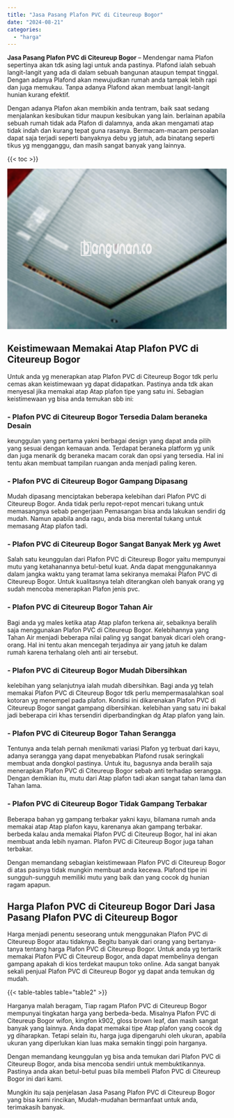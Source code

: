 ```yaml
---
title: "Jasa Pasang Plafon PVC di Citeureup Bogor"
date: "2024-08-21"
categories: 
  - "harga"
---
```


**Jasa Pasang Plafon PVC di Citeureup Bogor** – Mendengar nama Plafon sepertinya akan tdk asing lagi untuk anda pastinya. Plafond ialah sebuah langit-langit yang ada di dalam sebuah bangunan ataupun tempat tinggal. Dengan adanya Plafond akan mewujudkan rumah anda tampak lebih rapi dan juga memukau. Tanpa adanya Plafond akan membuat langit-langit hunian kurang efektif.

Dengan adanya Plafon akan membikin anda tentram, baik saat sedang menjalankan kesibukan tidur maupun kesibukan yang lain. berlainan apabila sebuah rumah tidak ada Plafon di dalamnya, anda akan mengamati atap tidak indah dan kurang tepat guna rasanya. Bermacam-macam persoalan dapat saja terjadi seperti banyaknya debu yg jatuh, ada binatang seperti tikus yg mengganggu, dan masih sangat banyak yang lainnya.

{{< toc >}}

![Jasa Pasang Plafon PVC di Citeureup Bogor](/images/flafond-pvc-murah26.png)

## Keistimewaan Memakai Atap Plafon PVC di Citeureup Bogor

Untuk anda yg menerapkan atap Plafon PVC di Citeureup Bogor tdk perlu cemas akan keistimewaan yg dapat didapatkan. Pastinya anda tdk akan menyesal jika memakai atap Atap plafon tipe yang satu ini. Sebagian keistimewaan yg bisa anda temukan sbb ini:

### \- Plafon PVC di Citeureup Bogor Tersedia Dalam beraneka Desain

keunggulan yang pertama yakni berbagai design yang dapat anda pilih yang sesuai dengan kemauan anda. Terdapat beraneka platform yg unik dan juga menarik dg beraneka macam corak dan opsi yang tersedia. Hal ini tentu akan membuat tampilan ruangan anda menjadi paling keren.

### \- Plafon PVC di Citeureup Bogor Gampang Dipasang

Mudah dipasang menciptakan beberapa kelebihan dari Plafon PVC di Citeureup Bogor. Anda tidak perlu repot-repot mencari tukang untuk memasangnya sebab pengerjaan Pemasangan bisa anda lakukan sendiri dg mudah. Namun apabila anda ragu, anda bisa merental tukang untuk memasang Atap plafon tadi.

### \- Plafon PVC di Citeureup Bogor Sangat Banyak Merk yg Awet

Salah satu keunggulan dari Plafon PVC di Citeureup Bogor yaitu mempunyai mutu yang ketahanannya betul-betul kuat. Anda dapat menggunakannya dalam jangka waktu yang teramat lama sekiranya memakai Plafon PVC di Citeureup Bogor. Untuk kualitasnya telah diterangkan oleh banyak orang yg sudah mencoba menerapkan Plafon jenis pvc.

### \- Plafon PVC di Citeureup Bogor Tahan Air

Bagi anda yg males ketika atap Atap plafon terkena air, sebaiknya beralih saja menggunakan Plafon PVC di Citeureup Bogor. Kelebihannya yang Tahan Air menjadi beberapa nilai paling yg sangat banyak dicari oleh orang-orang. Hal ini tentu akan mencegah terjadinya air yang jatuh ke dalam rumah karena terhalang oleh anti air tersebut.

### \- Plafon PVC di Citeureup Bogor Mudah Dibersihkan

kelebihan yang selanjutnya ialah mudah dibersihkan. Bagi anda yg telah memakai Plafon PVC di Citeureup Bogor tdk perlu mempermasalahkan soal kotoran yg menempel pada plafon. Kondisi ini dikarenakan Plafon PVC di Citeureup Bogor sangat gampang dibersihkan. kelebihan yang satu ini bakal jadi beberapa ciri khas tersendiri diperbandingkan dg Atap plafon yang lain.

### \- Plafon PVC di Citeureup Bogor Tahan Serangga

Tentunya anda telah pernah menikmati variasi Plafon yg terbuat dari kayu, adanya serangga yang dapat menyebabkan Plafond rusak seringkali membuat anda dongkol pastinya. Untuk itu, bagusnya anda beralih saja menerapkan Plafon PVC di Citeureup Bogor sebab anti terhadap serangga. Dengan demikian itu, mutu dari Atap plafon tadi akan sangat tahan lama dan Tahan lama.

### \- Plafon PVC di Citeureup Bogor Tidak Gampang Terbakar

Beberapa bahan yg gampang terbakar yakni kayu, bilamana rumah anda memakai atap Atap plafon kayu, karenanya akan gampang terbakar. berbeda kalau anda memakai Plafon PVC di Citeureup Bogor, hal ini akan membuat anda lebih nyaman. Plafon PVC di Citeureup Bogor juga tahan terbakar.

Dengan memandang sebagian keistimewaan Plafon PVC di Citeureup Bogor di atas pasinya tidak mungkin membuat anda kecewa. Plafond tipe ini sungguh-sungguh memiliki mutu yang baik dan yang cocok dg hunian ragam apapun.

## Harga Plafon PVC di Citeureup Bogor Dari Jasa Pasang Plafon PVC di Citeureup Bogor

Harga menjadi penentu seseorang untuk menggunakan Plafon PVC di Citeureup Bogor atau tidaknya. Begitu banyak dari orang yang bertanya-tanya tentang harga Plafon PVC di Citeureup Bogor. Untuk anda yg tertarik memakai Plafon PVC di Citeureup Bogor, anda dapat membelinya dengan gampang apakah di kios terdekat maupun toko online. Ada sangat banyak sekali penjual Plafon PVC di Citeureup Bogor yg dapat anda temukan dg mudah.

{{< table-tables table="table2" >}}

Harganya malah beragam, Tiap ragam Plafon PVC di Citeureup Bogor mempunyai tingkatan harga yang berbeda-beda. Misalnya Plafon PVC di Citeureup Bogor wifon, kingfon k902, gloss brown leaf, dan masih sangat banyak yang lainnya. Anda dapat memakai tipe Atap plafon yang cocok dg yg diharapkan. Tetapi selain itu, harga juga dipengaruhi oleh ukuran, apabila ukuran yang diperlukan kian luas maka semakin tinggi poin harganya.

Dengan memandang keunggulan yg bisa anda temukan dari Plafon PVC di Citeureup Bogor, anda bisa mencoba sendiri untuk membuktikannya. Pastinya anda akan betul-betul puas bila membeli Plafon PVC di Citeureup Bogor ini dari kami.

Mungkin itu saja penjelasan Jasa Pasang Plafon PVC di Citeureup Bogor yang bisa kami rincikan, Mudah-mudahan bermanfaat untuk anda, terimakasih banyak.
